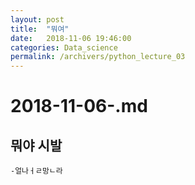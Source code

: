```yaml
---
layout: post
title:  "뭐여"
date:   2018-11-06 19:46:00
categories: Data_science
permalink: /archivers/python_lecture_03 
---
```


# 2018-11-06-.md

## 뭐야 시발

    -얼나ㅓㄹ망ㄴ라
